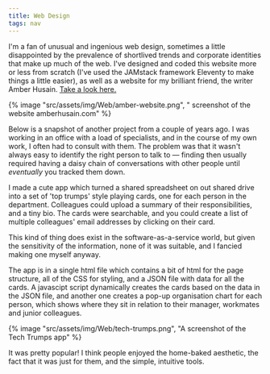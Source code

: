 ```yaml
---
title: Web Design
tags: nav
---
```


I'm a fan of unusual and ingenious web design, sometimes a little disappointed by the prevalence of shortlived trends and corporate identities that make up much of the web. I've designed and coded this website more or less from scratch (I've used the JAMstack framework Eleventy to make things a little easier), as well as a website for my brilliant friend, the writer Amber Husain. [Take a look here.](https://www.amberhusain.com)

{% image "src/assets/img/Web/amber-website.png", " screenshot of the website amberhusain.com" %}

Below is a snapshot of another project from a couple of years ago. I was working in an office with a load of specialists, and in the course of my own work, I often had to consult with them. The problem was that it wasn't always easy to identify the right person to talk to &mdash; finding then usually required having a daisy chain of conversations with other people until _eventually_ you tracked them down.

I made a cute app which turned a shared spreadsheet on out shared drive into a set of 'top trumps' style playing cards, one for each person in the department. Colleagues could upload a summary of their responsibilities, and a tiny bio. The cards were searchable, and you could create a list of multiple colleagues' email addresses by clicking on their card.

This kind of thing does exist in the software-as-a-service world, but given the sensitivity of the information, none of it was suitable, and I fancied making one myself anyway.

The app is in a single html file which contains a bit of html for the page structure,  all of the CSS for styling, and a JSON file with data for all the cards. A javascipt script dynamically creates the cards based on the data in the JSON file, and another one creates a pop-up organisation chart for each person, which shows where they sit in relation to their manager, workmates and junior colleagues.

{% image "src/assets/img/Web/tech-trumps.png", "A screenshot of the Tech Trumps app" %}

It was pretty popular! I think people enjoyed the home-baked aesthetic, the fact that it was just for them, and the simple, intuitive tools.